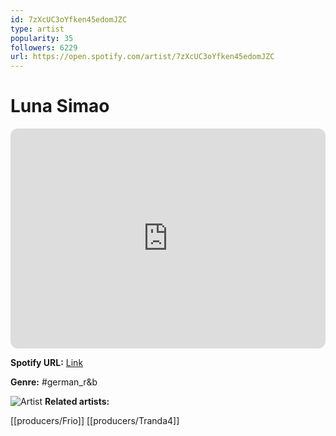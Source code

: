 ```yaml
---
id: 7zXcUC3oYfken45edomJZC
type: artist
popularity: 35
followers: 6229
url: https://open.spotify.com/artist/7zXcUC3oYfken45edomJZC
---
```

# Luna Simao

<iframe style="border-radius:12px" src="https://open.spotify.com/embed/artist/7zXcUC3oYfken45edomJZC" width="100%" height="352" frameBorder="0" allowfullscreen="" allow="autoplay; clipboard-write; encrypted-media; fullscreen; picture-in-picture" loading="lazy"></iframe>

**Spotify URL:** [Link](https://open.spotify.com/artist/7zXcUC3oYfken45edomJZC)

**Genre:**  #german_r&b

![Artist](https://i.scdn.co/image/ab6761610000e5eb32739ad7b546de9426f29175)
**Related artists:**

[[producers/Frio]]
[[producers/Tranda4]]
